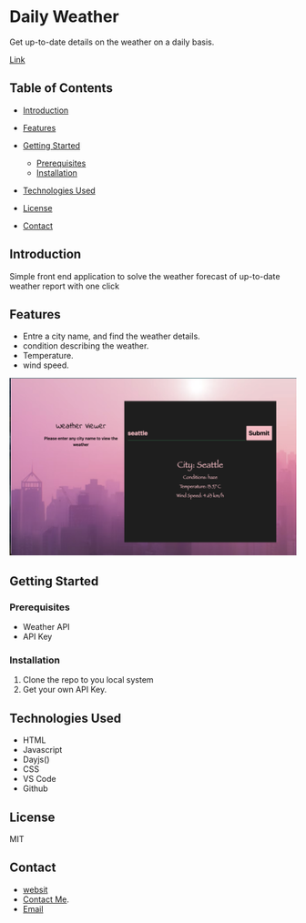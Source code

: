 # Daily Weather

Get up-to-date details on the weather on a daily basis.

 [Link](https://vkyamini.github.io/dailt-weather/)


## Table of Contents
- [Introduction](#introduction)
- [Features](#features)
- [Getting Started](#getting-started)
  - [Prerequisites](#prerequisites)
  - [Installation](#installation)

- [Technologies Used](#technologies-used)

- [License](#license)
- [Contact](#contact)

## Introduction

Simple front end application to solve the weather forecast of up-to-date weather report with one click

## Features

- Entre a city name, and find the weather details.
- condition describing the weather.
- Temperature.
- wind speed.

![Screenshot](/img/Screen%20Shot%202023-05-27%20at%208.33.45%20AM.png)

## Getting Started

### Prerequisites

- Weather API
- API Key

### Installation

1. Clone the repo to you local system
2. Get your own API Key.

## Technologies Used

* HTML
* Javascript
* Dayjs()
* CSS
* VS Code
* Github



## License

MIT

## Contact
  * [websit](https://yamcodes.com/)
  * [Contact Me](https://yamcodes.com/).
  * [Email](yamini@yamcodes.com)
